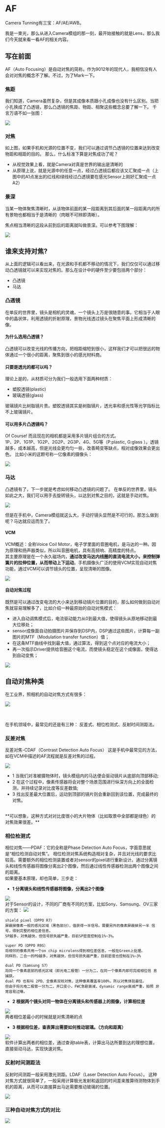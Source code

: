 # AF

Camera Tunning有三宝：AF/AE/AWB。

我是一束光，那么从进入Camera模组的那一刻，最开始接触的就是Lens，那么我们今天就来看一看AF的相关内容。

## 写在前面

AF（Auto Focusing）是自动对焦的简称。作为9012年的现代人，我相信没有人会对对焦的概念不了解。不过，为了Mark一下。

### 焦距

我们知道，Camera虽然复杂，但是其成像本质跟小孔成像也没有什么区别。当把小孔换成了凸透镜，那么凸透镜的焦距、物距、相聚这些概念总要了解一下。
千言万语不如一张图：

<img src="https://github.com/lowkeyway/Embedded/blob/master/Software/Driver/Pic/Camera/Camera%20%E7%84%A6%E8%B7%9D.jpg">

### 对焦

如上图，如果手机和光源的位置不变，我们可以通过调节凸透镜的位置来达到改变物距和相距的目的。
那么，什么标准下算是对焦成功了呢？

+ 从视觉效果上看，就是Camera对真是世界的输出是清晰的
+ 从原理上说，就是光源中的任意一点，经过凸透镜后都应该又汇聚成一点（上图中的A1点发出的红线和绿线经过凸透镜要在感光Sensor上刚好汇聚成一点A2）

### 景深

当某一物体聚焦清晰时，从该物体前面的某一段距离到其后面的某一段距离内的所有景物也都相当于是清晰的（肉眼不可辨即清晰）。

焦点相当清晰的这段从前到后的距离就叫做景深。可以参考下图理解：

<img src="https://github.com/lowkeyway/Embedded/blob/master/Software/Driver/Pic/Camera/Camera%20%E6%99%AF%E6%B7%B1.jpg">


## 谁来支持对焦?

从上面的逻辑可以看出来，在光源和手机都不移动的情况下，我们仅仅可以通过移动凸透镜就可以来实现对焦的。那么在设计中的硬件至少要包括两个部分：
+ 凸透镜
+ 马达

### 凸透镜

在单反的世界里，镜头是相机的灵魂，一个镜头上万是很随意的事。它相当于人眼中的晶状体，利用透镜的折射原理，景物光线透过镜头在聚焦平面上形成清晰的像。

#### 为什么选用凸透镜？

凸透镜可以改变光线的传播方向，把相距缩短到很小，这样我们才可以把很远的物体通过一个很小的距离，聚焦到很小的感光材料商。

#### 只要是透光的都可以吗？

理论上是的，从材质可分为我们一般选用下面两种材质：
+ 塑胶透镜(plastic)
+ 玻璃透镜(glass)

玻璃镜片比树脂镜片贵。塑胶透镜其实是树脂镜片，透光率和感光性等光学指标比不上玻璃镜片。

#### 可以用多片凸透镜吗？

Of Course! 而且现在的相机都是采用多片镜片组合的方式。</br>
1P、2P、1G1P、1G2P、2G2P、2G3P、4G、5G等（P:plastic, G:glass ）。透镜越多，成本越高，但是光线会更均匀一些，改善畸变等缺点，相对成像效果会更出色。
比如小米的这颗号称一亿像素的摄像头：

<img src="https://github.com/lowkeyway/Embedded/blob/master/Software/Driver/Pic/Camera/Camera%20%E9%95%9C%E5%A4%B4.png">

### 马达

凸透镜有了，下一步就是考虑如何移动凸透镜的问题了。
在单反的世界里，镜头如此之大，我们可以用手去旋转镜头，以达到对焦之目的，这就是手动对焦。

<img src="https://github.com/lowkeyway/Embedded/blob/master/Software/Driver/Pic/Camera/Camera%20%E5%8D%95%E5%8F%8D%E9%95%9C%E5%A4%B4%20%E6%89%8B%E5%8A%A8%E5%AF%B9%E7%84%A6.jfif">

但是在手机中，Camera模组就这么大，手动拧镜头显然是不可行的，那怎么做到呢？马达就应运而生了。

#### VCM

VCM概述：全称Voice Coil Motor，电子学里面的音圈电机，是马达的一种。因为原理和扬声器类似，所以叫音圈电机，具有高频响、高精度的特点。</br>
其主要原理是在一个永久磁场内，**通过改变马达内线圈的直流电流大小，来控制弹簧片的拉伸位置，从而带动上下运动**。手机摄像头广泛的使用VCM实现自动对焦功能，通过VCM可以调节镜头的位置，呈现清晰的图像。

<img src="https://github.com/lowkeyway/Embedded/blob/master/Software/Driver/Pic/Camera/Camera%20VCM%20%E7%BB%93%E6%9E%84%E7%A4%BA%E6%84%8F%E5%9B%BE.png">

#### 自动对焦过程

既然是可以通过改变电流的大小来达到移动镜片位置的目的，那么如何做到自动对焦就容易理解多了，比如介绍一种最原始的自动对焦模式：
+ 进入自动调焦模式后，电流驱动能力从0到最大值，使得镜头从原地移动到最大位移处；
+ sensor成像面自动拍摄图片并保存到DSP内，DSP通过这些图片，计算每一副图片的MTF（Modulation transfer function）值；
+ 在这条MTF曲线中找到最大值，通过算法，得到这个点对应的电流大小；
+ 再一次指示Driver提供给音圈这个电流，而使镜头稳定在这个成像面，使得达到自动变焦；

<img src="https://github.com/lowkeyway/Embedded/blob/master/Software/Driver/Pic/Camera/Camera%20VCM%20%E5%B7%A5%E4%BD%9C%E6%96%B9%E5%BC%8F.png">


## 自动对焦种类

在工业界，照相机的自动对焦方式有很多：

<img src="https://github.com/lowkeyway/Embedded/blob/master/Software/Driver/Pic/Camera/Camera%20AF%E6%96%B9%E5%BC%8F%E5%AF%B9%E6%AF%94.png">

</br></br>
在手机领域中，最常见的还是有三种： 反差式、相位检测式、反射时间测距法。

### 反差对焦

反差对焦-CDAF（Contrast Detection Auto Focus）
这是手机中最常见的方法，如在VCM中描述的AF流程就是反差对焦的过程。

<img src="https://github.com/lowkeyway/Embedded/blob/master/Software/Driver/Pic/Camera/Camera%20%E5%8F%8D%E5%B7%AE%E5%BC%8F%E5%AF%B9%E7%84%A6%20%E5%8A%A8%E5%9B%BE.gif">

+ 1 当我们对准被摄物体时，镜头模组内的马达便会驱动镜片从底部向顶部移动;
+ 2 在这个过程中，像素传感器将会对整个场景范围进行纵深方向上的全面检测，并持续记录对比度等反差数值;
+ 3 找出反差最大位置后，运动到顶部的镜片则会重新回到该位置，完成最终的对焦。

</br>
**可以想象，这种方式对对比度很小的大片物体（比如取景中全部都是绿色）的对焦效果很差。**

### 相位检测式

相位对焦——PDAF：它的全称是Phase Detection Auto Focus，字面意思就是“相位检测自动对焦”。
相位检测对焦系统构造相对复杂，并且对光线的要求比较高。需要额外的相位检测装置或者对sensor的pixel进行重新设计。通过分离镜头和线性传感器将图像分离出2个图像，然后通过线性传感器检测出两个图像之间的距离。
</br>
如果要基本原理，却也简单，三步走：

+ **1 分离镜头和线性传感器将图像，分离出2个图像**
<img src="https://github.com/lowkeyway/Embedded/blob/master/Software/Driver/Pic/Camera/Camera%20%E7%9B%B8%E4%BD%8D%E5%AF%B9%E7%84%A6%20Sensor%20%E8%AE%BE%E8%AE%A1.png">

</br>
对于Sensor的设计，不同的厂商有不同的方案，比如Sony、Samsung、OV三家的方案：
<img src="https://github.com/lowkeyway/Embedded/blob/master/Software/Driver/Pic/Camera/Camera%20%E7%9B%B8%E4%BD%8D%E5%AF%B9%E7%84%A6%20%E4%B8%89%E7%A7%8DSensor%E8%AE%BE%E8%AE%A1%E6%96%B9%E5%BC%8F.jpg">
  
```
shield pixel（OPPO R7）
屏蔽掉像素一般的感光区域（黑色部分），值获得一半信号。需要另外的像素屏蔽掉另一半 信号，得到完整的相位差信息。
SP越多，对焦越快，但信号损失越严重，目前SP密度控制在1%~3%。

super PD（OPPO R9S）
将相邻的像素共用一个on chip microlens得到相位差信息，一般在Green上处理。
同样的，二合一的PD越多，对焦越快，但信号损失越严重，目前密度也控制在1%~3%

dual PD（Samsung S7）
将同一个像素底部的感光区域（即光电二极管）一分为二，在同一个像素内即可完成相位信 息捕获。
dual PD 也有叫 2PD、全像素双核对焦，这种像素覆盖率100%，所以对焦体验最佳。
但由于将光电二极管一分为二，井口变小，FWC急剧衰减，dynamic range衰减严重，拍照 非常容易过曝。
```

+ **2 根据两个镜头对同一物体在分离镜头和传感器上的图像，计算相位差**
<img src="https://github.com/lowkeyway/Embedded/blob/master/Software/Driver/Pic/Camera/Camera%20%E7%9B%B8%E4%BD%8D%E5%AF%B9%E7%84%A6%E5%9F%BA%E6%9C%AC%E5%8E%9F%E7%90%86.png">

</br>
两者相位差最小的时候就是对焦清晰的点

+ **3 根据相位差，查表算出需要如何推动玻璃。（方向和距离）**
<img src="https://github.com/lowkeyway/Embedded/blob/master/Software/Driver/Pic/Camera/Camera%20%E7%9B%B8%E4%BD%8D%E5%AF%B9%E7%84%A6%20Table%E8%A1%A8.jpg">

</br>
软件计算出两者的相位差，通过查询table表，计算出马达所要到达的理想位置，直接驱动马达，实现快速对焦。

### 反射时间测距法

反射时间测距一般采用激光测距。LDAF（Laser Detection Auto Focus）。
这种对焦方式就很简单了，一般采用计算极光发射和返回的时间差来推算待测物体到手机的距离，从而可以直接算出马达需要推动玻璃的位置。

<img src="https://github.com/lowkeyway/Embedded/blob/master/Software/Driver/Pic/Camera/Camera%20TOF%20%E6%B5%8B%E8%B7%9D.jpg">


### 三种自动对焦方式的对比

<img src="https://github.com/lowkeyway/Embedded/blob/master/Software/Driver/Pic/Camera/Camera%20%E4%B8%89%E7%A7%8D%E5%AF%B9%E7%84%A6%E6%96%B9%E5%BC%8F%E7%9A%84%E5%AF%B9%E6%AF%94.png">

